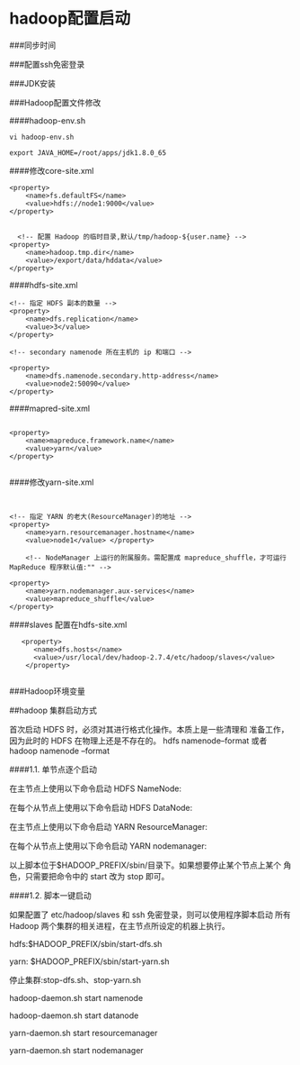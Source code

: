 # hadoop配置启动

###同步时间

###配置ssh免密登录

###JDK安装


###Hadoop配置文件修改

####hadoop-env.sh

```
vi hadoop-env.sh

export JAVA_HOME=/root/apps/jdk1.8.0_65

```

####修改core-site.xml

```
<property>
	<name>fs.defaultFS</name>
	<value>hdfs://node1:9000</value> 
</property>
 
 
  <!-- 配置 Hadoop 的临时目录,默认/tmp/hadoop-${user.name} --> 
<property>
	<name>hadoop.tmp.dir</name>
	<value>/export/data/hddata</value> 
</property>

```

####hdfs-site.xml

```
<!-- 指定 HDFS 副本的数量 --> 
<property>
	<name>dfs.replication</name>
	<value>3</value> 
</property>

<!-- secondary namenode 所在主机的 ip 和端口 --> 

<property>
	<name>dfs.namenode.secondary.http-address</name>
	<value>node2:50090</value> 
</property>

```

####mapred-site.xml

```

<property>
  	<name>mapreduce.framework.name</name>
	<value>yarn</value>
</property>


```
####修改yarn-site.xml

```


<!-- 指定 YARN 的老大(ResourceManager)的地址 --> 
<property>
	<name>yarn.resourcemanager.hostname</name>
	<value>node1</value> </property>
	
	<!-- NodeManager 上运行的附属服务。需配置成 mapreduce_shuffle，才可运行 MapReduce 程序默认值:"" -->

<property> 
	<name>yarn.nodemanager.aux-services</name> 
	<value>mapreduce_shuffle</value>
</property>

```

####slaves  配置在hdfs-site.xml


```
   <property>
      <name>dfs.hosts</name>
      <value>/usr/local/dev/hadoop-2.7.4/etc/hadoop/slaves</value>
    </property>
         
```
###Hadoop环境变量



##hadoop 集群启动方式

首次启动 HDFS 时，必须对其进行格式化操作。本质上是一些清理和 准备工作，因为此时的 HDFS 在物理上还是不存在的。hdfs namenode–format 或者 hadoop namenode –format


####1.1. 单节点逐个启动在主节点上使用以下命令启动 HDFS NameNode:在每个从节点上使用以下命令启动 HDFS DataNode:在主节点上使用以下命令启动 YARN ResourceManager:在每个从节点上使用以下命令启动 YARN nodemanager:以上脚本位于$HADOOP_PREFIX/sbin/目录下。如果想要停止某个节点上某个 角色，只需要把命令中的 start 改为 stop 即可。####1.2. 脚本一键启动如果配置了 etc/hadoop/slaves 和 ssh 免密登录，则可以使用程序脚本启动 所有 Hadoop 两个集群的相关进程，在主节点所设定的机器上执行。hdfs:$HADOOP_PREFIX/sbin/start-dfs.sh 

yarn: $HADOOP_PREFIX/sbin/start-yarn.sh 


停止集群:stop-dfs.sh、stop-yarn.sh hadoop-daemon.sh start namenode hadoop-daemon.sh start datanode yarn-daemon.sh start resourcemanager yarn-daemon.sh start nodemanager




<!--
create time: 2018-03-17 15:05:55
Author: Alfred

This file is created by Marboo<http://marboo.io> template file $MARBOO_HOME/.media/starts/default.md
本文件由 Marboo<http://marboo.io> 模板文件 $MARBOO_HOME/.media/starts/default.md 创建
-->

